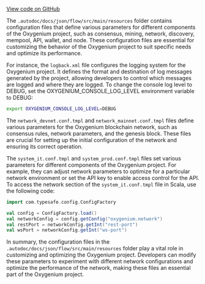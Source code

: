 [View code on GitHub](https://github.com/oxygenium/oxygenium/.autodoc/docs/json/flow/src/main/resources)

The `.autodoc/docs/json/flow/src/main/resources` folder contains configuration files that define various parameters for different components of the Oxygenium project, such as consensus, mining, network, discovery, mempool, API, wallet, and node. These configuration files are essential for customizing the behavior of the Oxygenium project to suit specific needs and optimize its performance.

For instance, the `logback.xml` file configures the logging system for the Oxygenium project. It defines the format and destination of log messages generated by the project, allowing developers to control which messages are logged and where they are logged. To change the console log level to DEBUG, set the OXYGENIUM_CONSOLE_LOG_LEVEL environment variable to DEBUG:

```bash
export OXYGENIUM_CONSOLE_LOG_LEVEL=DEBUG
```

The `network_devnet.conf.tmpl` and `network_mainnet.conf.tmpl` files define various parameters for the Oxygenium blockchain network, such as consensus rules, network parameters, and the genesis block. These files are crucial for setting up the initial configuration of the network and ensuring its correct operation.

The `system_it.conf.tmpl` and `system_prod.conf.tmpl` files set various parameters for different components of the Oxygenium project. For example, they can adjust network parameters to optimize for a particular network environment or set the API key to enable access control for the API. To access the network section of the `system_it.conf.tmpl` file in Scala, use the following code:

```scala
import com.typesafe.config.ConfigFactory

val config = ConfigFactory.load()
val networkConfig = config.getConfig("oxygenium.network")
val restPort = networkConfig.getInt("rest-port")
val wsPort = networkConfig.getInt("ws-port")
```

In summary, the configuration files in the `.autodoc/docs/json/flow/src/main/resources` folder play a vital role in customizing and optimizing the Oxygenium project. Developers can modify these parameters to experiment with different network configurations and optimize the performance of the network, making these files an essential part of the Oxygenium project.

